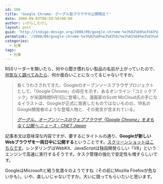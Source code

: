 ```yaml
---
id: 186
title: 'Google Chrome: グーグル製ブラウザの公開間近？'
date: 2008-09-03T00:59:50+00:00
author: いがらしたけし
layout: post
guid: 'http://indigo-design.org/2008/09/google-chrome-%e3%82%b0%e3%83%bc%e3%82%b0%e3%83%ab%e8%a3%bd%e3%83%96%e3%83%a9%e3%82%a6%e3%82%b6%e3%81%ae%e5%85%ac%e9%96%8b%e9%96%93%e8%bf%91%ef%bc%9f/'
permalink: '/2008/09/google-chrome-%e3%82%b0%e3%83%bc%e3%82%b0%e3%83%ab%e8%a3%bd%e3%83%96%e3%83%a9%e3%82%a6%e3%82%b6%e3%81%ae%e5%85%ac%e9%96%8b%e9%96%93%e8%bf%91%ef%bc%9f/'
categories:
  - 仕事
tags:
  - 仕事
---
```

<p>RSSリーダーを開いたら、何やら聞き慣れない製品の名前が上がっていたので、<a href="http://www.google.co.jp/search?q=Google+Chrome">何気なく調べてみたら</a>、何か面白いことになってるじゃないですか。</p><blockquote cite="http://japan.cnet.com/news/media/story/0,2000056023,20379667,00.htm"><p>長くうわさされてきた、Googleのオープンソースブラウザプロジェクトとして、「Google Chrome」の存在を示す、あるオンライン「コミックブック」が米国時間9月1日に登場した。漫画家のScott McCloud氏の手になるイラストは、Googleが正式に発表したものではないものの、19名のGoogle開発者のような登場人物と、その発言が含まれている。</p><cite><a href="http://japan.cnet.com/news/media/story/0,2000056023,20379667,00.htm">グーグル、オープンソースのウェブブラウザ「Google Chrome」をまもなく公開へ:ニュース - CNET Japan</a></cite></blockquote><p>記事本文は意味深な内容ですが、要するにタイトルの通り、<strong>Googleが新しいWebブラウザを一両日中に公開する</strong>ということです。<a href="http://jp.techcrunch.com/archives/20080901first-public-screen-captures-of-google-chrome/">スクリーンショットはこちらです</a>。レンダリングはWebKit、JavaScriptは独自開発らしい「V8」というエンジンで高速に実行するそうです。タスク管理の強化で安定性も増すらしいです。</p><p>GoogleはMicrosoftと戦う気満々のようですね（その前にMozilla Firefoxが危ないかも）。いや、楽しいじゃないですか。大いに競ってもらいたいと思います。</p>